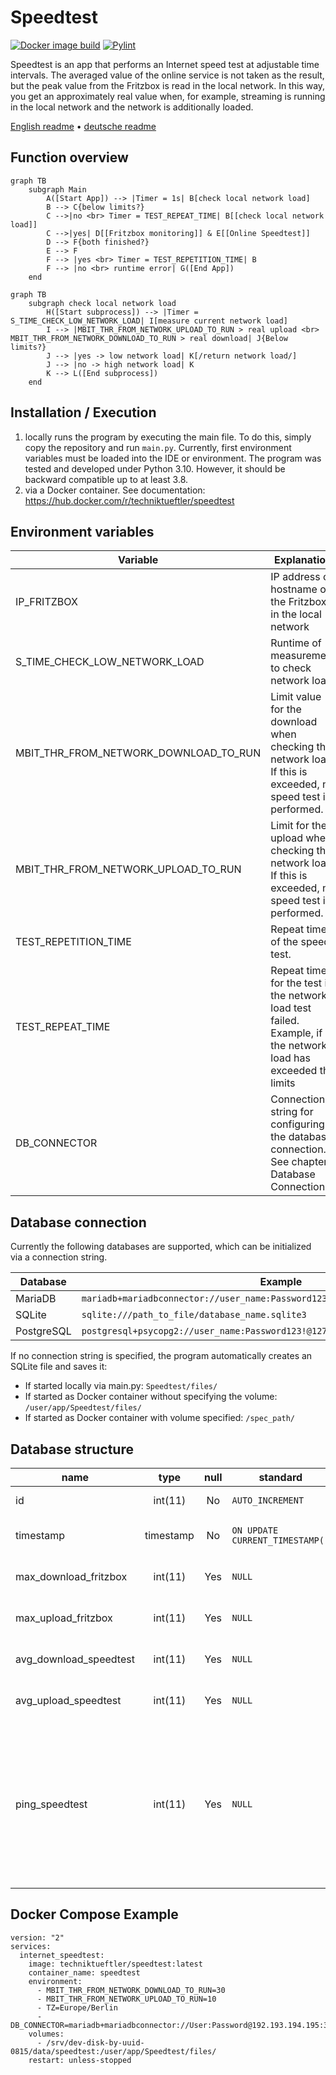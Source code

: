# Speedtest
[![Docker image build](https://github.com/Technik-Tueftler/Speedtest/actions/workflows/build.yml/badge.svg)](https://github.com/Technik-Tueftler/Speedtest/actions/workflows/build.yml) [![Pylint](https://github.com/Technik-Tueftler/Speedtest/actions/workflows/pylint.yml/badge.svg)](https://github.com/Technik-Tueftler/Speedtest/actions/workflows/pylint.yml)

Speedtest is an app that performs an Internet speed test at adjustable time intervals. The averaged value of the online service is not taken as the result, but the peak value from the Fritzbox is read in the local network. In this way, you get an approximately real value when, for example, streaming is running in the local network and the network is additionally loaded.

[English readme](https://github.com/Technik-Tueftler/IntelligentSocketDatalogger/blob/main/README.md)
 • [deutsche readme](https://github.com/Technik-Tueftler/IntelligentSocketDatalogger/blob/main/README.de.md)

## Function overview
```mermaid
graph TB
    subgraph Main
        A([Start App]) --> |Timer = 1s| B[check local network load]
        B --> C{below limits?}
        C -->|no <br> Timer = TEST_REPEAT_TIME| B[[check local network load]]
        C -->|yes| D[[Fritzbox monitoring]] & E[[Online Speedtest]]
        D --> F{both finished?}
        E --> F
        F --> |yes <br> Timer = TEST_REPETITION_TIME| B
        F --> |no <br> runtime error| G([End App])
    end
```

```mermaid
graph TB
    subgraph check local network load
        H([Start subprocess]) --> |Timer = S_TIME_CHECK_LOW_NETWORK_LOAD| I[measure current network load]
        I --> |MBIT_THR_FROM_NETWORK_UPLOAD_TO_RUN > real upload <br> MBIT_THR_FROM_NETWORK_DOWNLOAD_TO_RUN > real download| J{Below limits?}
        J --> |yes -> low network load| K[/return network load/]
        J --> |no -> high network load| K
        K --> L([End subprocess])
    end
```

## Installation / Execution
1. locally runs the program by executing the main file. To do this, simply copy the repository and run `main.py`. Currently, first environment variables must be loaded into the IDE or environment. The program was tested and developed under Python 3.10. However, it should be backward compatible up to at least 3.8.
2. via a Docker container. See documentation: <https://hub.docker.com/r/techniktueftler/speedtest>

## Environment variables
|Variable|Explanation|Unit|Default value|
|---|---|:-:|---|
|IP_FRITZBOX|IP address or hostname of the Fritzbox in the local network|-|`fritz.box`|
|S_TIME_CHECK_LOW_NETWORK_LOAD|Runtime of measurement to check network load|seconds|`10`|
|MBIT_THR_FROM_NETWORK_DOWNLOAD_TO_RUN|Limit value for the download when checking the network load. If this is exceeded, no speed test is performed.|Mbit/s|`10`|
|MBIT_THR_FROM_NETWORK_UPLOAD_TO_RUN|Limit for the upload when checking the network load. If this is exceeded, no speed test is performed.|Mbit/s|`2`|
|TEST_REPETITION_TIME|Repeat time of the speed test.|seconds|`21600`|
|TEST_REPEAT_TIME|Repeat time for the test if the network load test failed. Example, if the network load has exceeded the limits |seconds|`3600`|
|DB_CONNECTOR|Connection string for configuring the database connection. See chapter Database Connections.|-|`sqlite:///./Speedtest/files/measurements.sqlite3`|


## Database connection
Currently the following databases are supported, which can be initialized via a connection string.

|Database|Example|
|---|---|
|MariaDB|`mariadb+mariadbconnector://user_name:Password123!@127.0.0.1:3306/database_name`|
|SQLite|`sqlite:///path_to_file/database_name.sqlite3`|
|PostgreSQL|`postgresql+psycopg2://user_name:Password123!@127.0.0.1/database_name`|

If no connection string is specified, the program automatically creates an SQLite file and saves it:

* If started locally via main.py: `Speedtest/files/`
* If started as Docker container without specifying the volume: `/user/app/Speedtest/files/`
* If started as Docker container with volume specified: `/spec_path/`

## Database structure
|name|type|null|standard|explanation|unit|
|---|:-:|:-:|---|---|:-:|
|id|int(11)|No|`AUTO_INCREMENT`|Unique ID of the entry|-|
|timestamp|timestamp|No|`ON UPDATE CURRENT_TIMESTAMP()`|Time of finished and entered measurement|-|
|max_download_fritzbox|int(11)|Yes|`NULL`|Maximum value for download from Fritzbox|Bits/s|
|max_upload_fritzbox|int(11)|Yes|`NULL`|Maximum value for upload from Fritzbox|Bits/s|
|avg_download_speedtest|int(11)|Yes|`NULL`|Returned value for download from www.speedtest.net|Bits/s|
|avg_upload_speedtest|int(11)|Yes|`NULL`|Returned value for upload of www.speedtest.net|bits/s|
|ping_speedtest|int(11)|Yes|`NULL`|Returned value for the response time of www.speedtest.net. This value varies widely and is usually very high. The assumption is that the program runtime is also included here and does not reflect the true response time.|ms|

## Docker Compose Example
````commandline
version: "2"
services:
  internet_speedtest:
    image: techniktueftler/speedtest:latest
    container_name: speedtest
    environment:
      - MBIT_THR_FROM_NETWORK_DOWNLOAD_TO_RUN=30
      - MBIT_THR_FROM_NETWORK_UPLOAD_TO_RUN=10
      - TZ=Europe/Berlin
      - DB_CONNECTOR=mariadb+mariadbconnector://User:Password@192.193.194.195:3306/speedtest
    volumes:
      - /srv/dev-disk-by-uuid-0815/data/speedtest:/user/app/Speedtest/files/
    restart: unless-stopped
````
